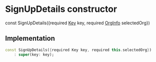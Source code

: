 


# SignUpDetails constructor






const
SignUpDetails(\{required [Key](https://api.flutter.dev/flutter/foundation/Key-class.html) key, required [OrgInfo](../../models_organization_org_info/OrgInfo-class.md) selectedOrg})





## Implementation

```dart
const SignUpDetails({required Key key, required this.selectedOrg})
    : super(key: key);
```







